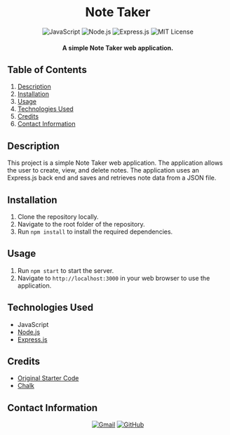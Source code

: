 <h1 align="center">
  Note Taker
</h1>

<p align="center">
  <img src="https://img.shields.io/badge/JavaScript-F7DF1E?logo=javascript&logoColor=000&style=for-the-badge" alt="JavaScript">  
  <img src="https://img.shields.io/badge/Node.js-339933.svg?style=for-the-badge&logo=nodedotjs&logoColor=white" alt="Node.js">
  <img src="https://img.shields.io/badge/Express-000?logo=express&logoColor=fff&style=for-the-badge" alt="Express.js">
  <img src="https://img.shields.io/badge/License-MIT-blue.svg?style=for-the-badge" alt="MIT License">
</p>

<h4 align="center">A simple Note Taker web application.</h4>

## Table of Contents
1. [Description](#description)
2. [Installation](#installation)
3. [Usage](#usage)
4. [Technologies Used](#technologies-used)
5. [Credits](#credits)
6. [Contact Information](#contact-information)

## Description
This project is a simple Note Taker web application. The application allows the user to create, view, and delete notes. The application uses an Express.js back end and saves and retrieves note data from a JSON file.

## Installation
1. Clone the repository locally.
2. Navigate to the root folder of the repository.
3. Run `npm install` to install the required dependencies.

## Usage
1. Run `npm start` to start the server.
2. Navigate to `http://localhost:3000` in your web browser to use the application.

## Technologies Used
* JavaScript
* [Node.js](https://nodejs.org/)
* [Express.js](https://expressjs.com/)

## Credits
* [Original Starter Code](https://github.com/coding-boot-camp/cautious-meme.git)
* [Chalk](https://www.npmjs.com/package/chalk)

## Contact Information
<p align="center">
    <a href="mailto:cwchilvers@gmail.com"><img src="https://img.shields.io/badge/Gmail-D14836?style=for-the-badge&logo=gmail&logoColor=white" alt="Gmail"></a>
    <a href="https://github.com/cwchilvers"><img src="https://img.shields.io/badge/GitHub-181717.svg?style=for-the-badge&logo=GitHub&logoColor=white" alt="GitHub"></a>
</p>
